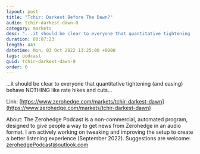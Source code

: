 ```yaml
---
layout: post
title: "Tchir: Darkest Before The Dawn?"
audio: tchir-darkest-dawn-0
category: markets
desc: "...it should be clear to everyone that quantitative tightening (and easing) behave NOTHING like rate hikes and cuts..."
duration: 00:07:23
length: 443
datetime: Mon, 03 Oct 2022 13:25:00 +0000
tags: podcast
guid: tchir-darkest-dawn-0
order: 0
---
```

...it should be clear to everyone that quantitative tightening (and easing) behave NOTHING like rate hikes and cuts...

Link: [https://www.zerohedge.com/markets/tchir-darkest-dawn](https://www.zerohedge.com/markets/tchir-darkest-dawn)

About: The Zerohedge Podcast is a non-commercial, automated program, designed to give people a way to get news from Zerohedge in an audio format.  I am actively working on tweaking and improving the setup to create a better listening experience (September 2022).  Suggestions are welcome: [zerohedgePodcast@outlook.com](mailto:zerohedgePodcast@outlook.com)